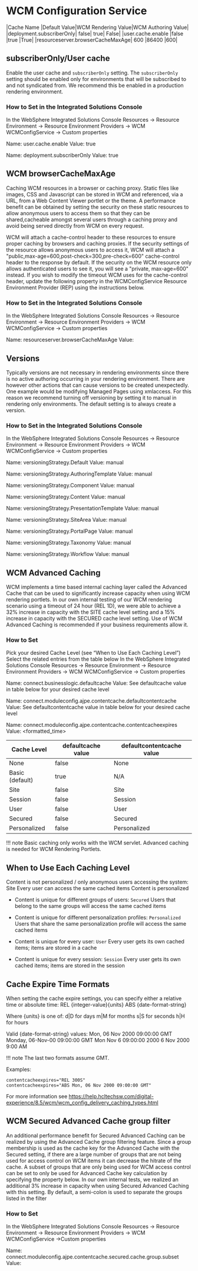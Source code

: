 # WCM Configuration Service

|Cache Name |Default Value|WCM Rendering Value|WCM Authoring Value|
|deployment.subscriberOnly| false| true| False|
|user.cache.enable |false |true |True|
|resourceserver.browserCacheMaxAge| 600 |86400 |600|

## subscriberOnly/User cache

Enable the user cache and `subscriberOnly` setting. The `subscriberOnly` setting should be enabled only for
environments that will be subscribed to and not syndicated from. We recommend this be enabled in a
production rendering environment.

### How to Set in the Integrated Solutions Console

In the WebSphere Integrated Solutions Console
Resources -> Resource Environment -> Resource Environment Providers -> WCM WCMConfigService -> Custom properties

Name: user.cache.enable
Value: true

Name: deployment.subscriberOnly
Value: true

## WCM browserCacheMaxAge

Caching WCM resources in a browser or caching proxy.
Static files like images, CSS and Javascript can be stored in WCM and referenced, via a URL, from a Web
Content Viewer portlet or the theme. A performance benefit can be obtained by setting the security on
these static resources to allow anonymous users to access them so that they can be shared,cacheable
amongst several users through a caching proxy and avoid being served directly from WCM on every
request.

WCM will attach a cache-control header to these resources to ensure proper caching by browsers and
caching proxies. If the security settings of the resource allows anonymous users to access it, WCM will
attach a "public,max-age=600,post-check=300,pre-check=600" cache-control header to the response by
default. If the security on the WCM resource only allows authenticated users to see it, you will see a
"private, max-age=600" instead. If you wish to modify the timeout WCM uses for the cache-control header,
update the following property in the WCMConfigService Resource Environment Provider (REP) using the
instructions below.

### How to Set in the Integrated Solutions Console

In the WebSphere Integrated Solutions Console
Resources -> Resource Environment -> Resource Environment Providers -> WCM WCMConfigService -> Custom properties

Name: resourceserver.browserCacheMaxAge
Value: <timeout value in seconds>

## Versions
Typically versions are not necessary in rendering environments since there is no active authoring occurring
in your rendering environment. There are however other actions that can cause versions to be created
unexpectedly. One example would be modifying Managed Pages using xmlaccess. For this reason we
recommend turning off versioning by setting it to manual in rendering only environments. The default
setting is to always create a version.

### How to Set in the Integrated Solutions Console

In the WebSphere Integrated Solutions Console
Resources -> Resource Environment -> Resource Environment Providers -> WCM WCMConfigService -> Custom properties

Name: versioningStrategy.Default
Value: manual

Name: versioningStrategy.AuthoringTemplate
Value: manual

Name: versioningStrategy.Component
Value: manual

Name: versioningStrategy.Content
Value: manual

Name: versioningStrategy.PresentationTemplate
Value: manual

Name: versioningStrategy.SiteArea
Value: manual

Name: versioningStrategy.PortalPage
Value: manual

Name: versioningStrategy.Taxonomy
Value: manual

Name: versioningStrategy.Workflow
Value: manual

## WCM Advanced Caching
WCM implements a time based internal caching layer called the Advanced Cache that can be used to
significantly increase capacity when using WCM rendering portlets. In our own internal testing of our WCM
rendering scenario using a timeout of 24 hour (REL 1D), we were able to achieve a 32% increase in capacity
with the SITE cache level setting and a 15% increase in capacity with the SECURED cache level setting. Use
of WCM Advanced Caching is recommended if your business requirements allow it.

### How to Set

Pick your desired Cache Level (see “When to Use Each Caching Level”)
Select the related entries from the table below
In the WebSphere Integrated Solutions Console
Resources -> Resource Environment -> Resource Environment Providers -> WCM WCMConfigService -> Custom properties

Name: connect.businesslogic.defaultcache
Value: See defaultcache value in table below for your desired cache level

Name: connect.moduleconfig.ajpe.contentcache.defaultcontentcache
Value: See defaultcontentcache value in table below for your desired cache level

Name: connect.moduleconfig.ajpe.contentcache.contentcacheexpires
Value: <formatted_time>

|Cache Level |defaultcache value| defaultcontentcache value|
|------------|------------------|--------------------------|
|None |false |None|
|Basic (default) |true |N/A|
|Site |false| Site|
|Session |false |Session|
|User |false| User|
|Secured |false |Secured|
|Personalized |false| Personalized|

!!! note 
    Basic caching only works with the WCM servlet. Advanced caching is needed for WCM Rendering Portlets.

## When to Use Each Caching Level
Content is not personalized / only anonymous users accessing the system: Site
Every user can access the same cached items
Content is personalized

- Content is unique for different groups of users: `Secured` 
Users that belong to the same groups will access the same cached items

- Content is unique for different personalization profiles: `Personalized` 
Users that share the same personalization profile will access the same cached items

- Content is unique for every user: `User`
Every user gets its own cached items; items are stored in a cache

- Content is unique for every session: `Session` 
Every user gets its own cached items; items are stored in the session

## Cache Expire Time Formats

When setting the cache expire settings, you can specify either a relative time or absolute time:
    REL {integer-value}{units}
    ABS {date-format-string}

Where {units} is one of:
    d|D for days
    m|M for months
    s|S for seconds
    h|H for hours

Valid {date-format-string} values:
    Mon, 06 Nov 2000 09:00:00 GMT
    Monday, 06-Nov-00 09:00:00 GMT
    Mon Nov 6 09:00:00 2000
    6 Nov 2000 9:00 AM

!!! note 
    The last two formats assume GMT.

Examples:
```
contentcacheexpires="REL 300S"
contentcacheexpires="ABS Mon, 06 Nov 2000 09:00:00 GMT"
```

For more information see
https://help.hcltechsw.com/digital-experience/8.5/wcm/wcm_config_delivery_caching_types.html

## WCM Secured Advanced Cache group filter

An additional performance benefit for Secured Advanced Caching can be realized by using the Advanced
Cache group filtering feature. Since a group membership is used as the cache key for the Advanced Cache
with the Secured setting, if there are a large number of groups that are not being used for access control on
WCM items it can decrease the hitrate of the cache. A subset of groups that are only being used for WCM
access control can be set to only be used for Advanced Cache key calculation by specifying the property
below. In our own internal tests, we realized an additional 3% increase in capacity when using Secured
Advanced Caching with this setting. By default, a semi-colon is used to separate the groups listed in the
filter

### How to Set

In the WebSphere Integrated Solutions Console
Resources -> Resource Environment -> Resource Environment Providers -> WCM WCMConfigService ->Custom properties

Name: connect.moduleconfig.ajpe.contentcache.secured.cache.group.subset
Value: <groups to be used in filter>